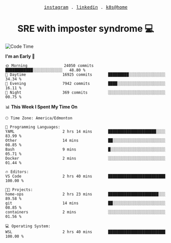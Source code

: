 <p align="center">
  <samp>
    <a href="https://www.instagram.com/lildrunkensmurf/">instagram</a> .
    <a href="https://www.linkedin.com/in/joryirving/">linkedin</a> .
    <a href="https://github.com/joryirving/home-ops">k8s@home</a>
  </samp>
</p>

<h1 align="center">
  SRE with imposter syndrome 💻
</h1>

<!--START_SECTION:waka-->
![Code Time](http://img.shields.io/badge/Code%20Time-176%20hrs%2054%20mins-blue)

**I'm an Early 🐤** 

```text
🌞 Morning                24050 commits       ████████████░░░░░░░░░░░░░   48.80 % 
🌆 Daytime                16925 commits       █████████░░░░░░░░░░░░░░░░   34.34 % 
🌃 Evening                7942 commits        ████░░░░░░░░░░░░░░░░░░░░░   16.11 % 
🌙 Night                  369 commits         ░░░░░░░░░░░░░░░░░░░░░░░░░   00.75 % 
```


📊 **This Week I Spent My Time On** 

```text
🕑︎ Time Zone: America/Edmonton

💬 Programming Languages: 
YAML                     2 hrs 14 mins       █████████████████████░░░░   83.99 % 
Other                    14 mins             ██░░░░░░░░░░░░░░░░░░░░░░░   08.85 % 
Bash                     9 mins              █░░░░░░░░░░░░░░░░░░░░░░░░   05.71 % 
Docker                   2 mins              ░░░░░░░░░░░░░░░░░░░░░░░░░   01.44 % 

🔥 Editors: 
VS Code                  2 hrs 40 mins       █████████████████████████   100.00 % 

🐱‍💻 Projects: 
home-ops                 2 hrs 23 mins       ██████████████████████░░░   89.58 % 
git                      14 mins             ██░░░░░░░░░░░░░░░░░░░░░░░   08.85 % 
containers               2 mins              ░░░░░░░░░░░░░░░░░░░░░░░░░   01.56 % 

💻 Operating System: 
WSL                      2 hrs 40 mins       █████████████████████████   100.00 % 
```


<!--END_SECTION:waka-->
